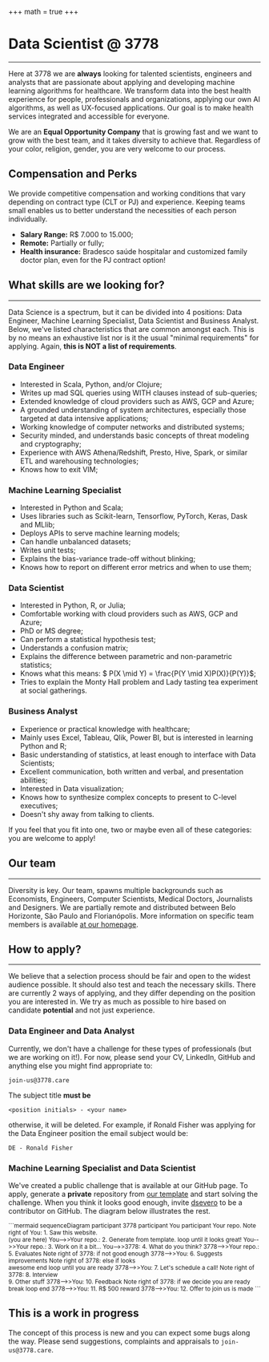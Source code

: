 +++
math = true
+++

# <b>Data Scientist @ 3778</b>

---
Here at 3778 we are **always** looking for talented scientists, engineers and analysts that are passionate about applying and developing machine learning algorithms for healthcare. We transform data into the best health experience for people, professionals and organizations, applying our own AI algorithms, as well as UX-focused applications. Our goal is to make health services integrated and accessible for everyone.

We are an <b>Equal Opportunity Company</b> that is growing fast and we want to grow with the best team, and it takes diversity to achieve that. Regardless of your color, religion, gender, you are very welcome to our process.

## <b>Compensation and Perks</b>
We provide competitive compensation and working conditions that vary depending on contract type (CLT or PJ) and experience. Keeping teams small enables us to better understand the necessities of each person individually.

- **Salary Range:** R$ 7.000 to 15.000;
- **Remote:** Partially or fully;
- **Health insurance:** Bradesco saúde hospitalar and customized family doctor plan, even for the PJ contract option!

## <b>What skills are we looking for?</b>
---

Data Science is a spectrum, but it can be divided into 4 positions: Data Engineer, Machine Learning Specialist, Data Scientist and Business Analyst. Below, we've listed characteristics that are common amongst each. This is by no means an exhaustive list nor is it the usual "minimal requirements" for applying. Again, **this is NOT a list of requirements**.

### Data Engineer
- Interested in Scala, Python, and/or Clojure;
- Writes up mad SQL queries using WITH clauses instead of sub-queries;
- Extended knowledge of cloud providers such as AWS, GCP and Azure;
- A grounded understanding of system architectures, especially those targeted at data intensive applications;
- Working knowledge of computer networks and distributed systems;
- Security minded, and understands basic concepts of threat modeling and cryptography;
- Experience with AWS Athena/Redshift, Presto, Hive, Spark, or similar ETL and warehousing technologies;
- Knows how to exit VIM; 

### Machine Learning Specialist
- Interested in Python and Scala;
- Uses libraries such as Scikit-learn, Tensorflow, PyTorch, Keras, Dask and MLlib;
- Deploys APIs to serve machine learning models;
- Can handle unbalanced datasets; 
- Writes unit tests;
- Explains the bias-variance trade-off without blinking;
- Knows how to report on different error metrics and when to use them;

### Data Scientist
- Interested in Python, R, or Julia;
- Comfortable working with cloud providers such as AWS, GCP and Azure;
- PhD or MS degree;
- Can perform a statistical hypothesis test;
- Understands a confusion matrix;
- Explains the difference between parametric and non-parametric statistics;
- Knows what this means: $ P(X \mid Y) = \frac{P(Y \mid X)P(X)}{P(Y)}$;
- Tries to explain the Monty Hall problem and Lady tasting tea experiment at social gatherings.

### Business Analyst
- Experience or practical knowledge with healthcare;
- Mainly uses Excel, Tableau, Qlik, Power BI, but is interested in learning Python and R;
- Basic understanding of statistics, at least enough to interface with Data Scientists;
- Excellent communication, both written and verbal, and presentation abilities;
- Interested in Data visualization;
- Knows how to synthesize complex concepts to present to C-level executives;
- Doesn't shy away from talking to clients.

If you feel that you fit into one, two or maybe even all of these categories: you are welcome to apply!

## <b>Our team</b>
---
Diversity is key. Our team, spawns multiple backgrounds such as Economists, Engineers, Computer Scientists, Medical Doctors, Journalists and Designers. We are partially remote and distributed between Belo Horizonte, São Paulo and Florianópolis. More information on specific team members is available [at our homepage](https://research.3778.care/#people).

## <b>How to apply?</b>
---
We believe that a selection process should be fair and open to the widest audience possible. It should also test and teach the necessary skills. There are currently 2 ways of applying, and they differ depending on the position you are interested in. We try as much as possible to hire based on candidate **potential** and not just experience. 

### Data Engineer and Data Analyst
Currently, we don't have a challenge for these types of professionals (but we are working on it!). For now, please send your CV, LinkedIn, GitHub and anything else you might find appropriate to:

```text
join-us@3778.care
```

The subject title **must be**

```text
<position initials> - <your name>
```

otherwise, it will be deleted. For example, if Ronald Fisher was applying for the Data Engineer position the email subject would be:

```text
DE - Ronald Fisher
```

### Machine Learning Specialist and Data Scientist
We've created a public challenge that is available at our GitHub page. To apply, generate a **private** repository from [our template](https://github.com/3778/ml-challenge) and start solving the challenge. When you think it looks good enough, invite [dsevero](https://github.com/dsevero) to be a contributor on GitHub. The diagram below illustrates the rest.

<small>
```mermaid
sequenceDiagram
    participant 3778
    participant You
    participant Your repo.
    Note right of You: 1. Saw this website. <br> (you are here)
    You-->>Your repo.: 2. Generate from template.
    loop until it looks great!
        You-->>Your repo.: 3. Work on it a bit...
        You-->>3778: 4. What do you think?
        3778-->>Your repo.: 5. Evaluates
        Note right of 3778: if not good enough
        3778-->>You: 6. Suggests improvements
        Note right of 3778: else if looks <br> awesome
    end
    loop until you are ready
        3778-->>You: 7. Let's schedule a call!
        Note right of 3778: 8. Interview <br> 9. Other stuff
        3778-->>You: 10. Feedback
        Note right of 3778: if we decide you are ready <br> break loop
    end
    3778-->>You: 11. R$ 500 reward
    3778-->>You: 12. Offer to join us is made
```
</small>

## <b>This is a work in progress</b>

The concept of this process is new and you can expect some bugs along the way. Please send suggestions, complaints and appraisals to `join-us@3778.care`.

